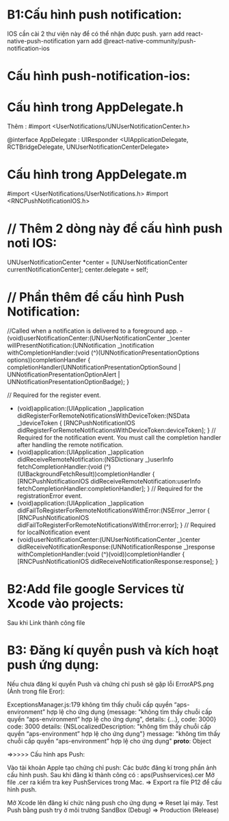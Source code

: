 # B1:Cấu hình push notification:

IOS cần cài 2 thư viện này để có thể nhận được push.
yarn add react-native-push-notification
yarn add @react-native-community/push-notification-ios

# Cấu hình push-notification-ios:

# Cấu hình trong AppDelegate.h

Thêm :
#import <UserNotifications/UNUserNotificationCenter.h>

@interface AppDelegate : UIResponder <UIApplicationDelegate, RCTBridgeDelegate, UNUserNotificationCenterDelegate>

# Cấu hình trong AppDelegate.m

#import <UserNotifications/UserNotifications.h>
#import <RNCPushNotificationIOS.h>

# // Thêm 2 dòng này để cấu hình push noti IOS:

UNUserNotificationCenter \*center = [UNUserNotificationCenter currentNotificationCenter];
center.delegate = self;

# // Phần thêm để cấu hình Push Notification:

//Called when a notification is delivered to a foreground app.
-(void)userNotificationCenter:(UNUserNotificationCenter _)center willPresentNotification:(UNNotification _)notification withCompletionHandler:(void (^)(UNNotificationPresentationOptions options))completionHandler
{
completionHandler(UNNotificationPresentationOptionSound | UNNotificationPresentationOptionAlert | UNNotificationPresentationOptionBadge);
}

// Required for the register event.

- (void)application:(UIApplication _)application didRegisterForRemoteNotificationsWithDeviceToken:(NSData _)deviceToken
  {
  [RNCPushNotificationIOS didRegisterForRemoteNotificationsWithDeviceToken:deviceToken];
  }
  // Required for the notification event. You must call the completion handler after handling the remote notification.
- (void)application:(UIApplication _)application didReceiveRemoteNotification:(NSDictionary _)userInfo
  fetchCompletionHandler:(void (^)(UIBackgroundFetchResult))completionHandler
  {
  [RNCPushNotificationIOS didReceiveRemoteNotification:userInfo fetchCompletionHandler:completionHandler];
  }
  // Required for the registrationError event.
- (void)application:(UIApplication _)application didFailToRegisterForRemoteNotificationsWithError:(NSError _)error
  {
  [RNCPushNotificationIOS didFailToRegisterForRemoteNotificationsWithError:error];
  }
  // Required for localNotification event
- (void)userNotificationCenter:(UNUserNotificationCenter _)center
  didReceiveNotificationResponse:(UNNotificationResponse _)response
  withCompletionHandler:(void (^)(void))completionHandler
  {
  [RNCPushNotificationIOS didReceiveNotificationResponse:response];
  }

# B2:Add file google Services từ Xcode vào projects:

Sau khi Link thành công file

# B3: Đăng kí quyền push và kích hoạt push ứng dụng:

Nếu chưa đăng kí quyền Push và chứng chỉ push sẽ gặp lỗi ErrorAPS.png (Ảnh trong file Eror):

ExceptionsManager.js:179 không tìm thấy chuỗi cấp quyền “aps-environment” hợp lệ cho ứng dụng
{message: "không tìm thấy chuỗi cấp quyền “aps-environment” hợp lệ cho ứng dụng", details: {…}, code: 3000}
code: 3000
details: {NSLocalizedDescription: "không tìm thấy chuỗi cấp quyền “aps-environment” hợp lệ cho ứng dụng"}
message: "không tìm thấy chuỗi cấp quyền “aps-environment” hợp lệ cho ứng dụng"
**proto**: Object

=>>>>> Cấu hình aps Push:

Vào tài khoản Apple tạo chứng chỉ push:
Các bước đăng kí trong phần ảnh cấu hình push.
Sau khi đăng kí thành công có : aps(Pushservices).cer
Mở file .cer ra kiểm tra key PushServices trong Mac.
=> Export ra file P12 để cấu hình push.

Mở Xcode lên đăng kí chức năng push cho ứng dụng => Reset lại máy.
Test Push bằng push try ở môi trường SandBox (Debug) => Production (Release)
